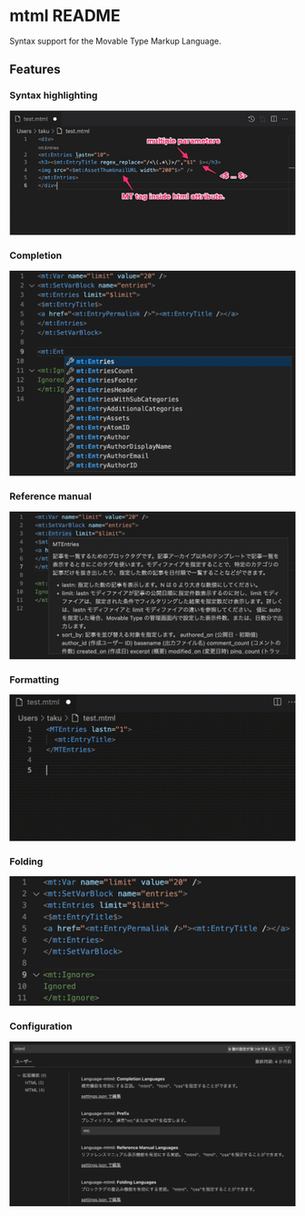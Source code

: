 # mtml README

Syntax support for the Movable Type Markup Language.

## Features

### Syntax highlighting

<img src="https://raw.githubusercontent.com/usualoma/vscode-mtml/main/images/syntax-highlighting.jpg" alt="Syntax highlighting" />

### Completion

<img src="https://raw.githubusercontent.com/usualoma/vscode-mtml/main/images/completion.jpg" alt="completion" />

### Reference manual

<img src="https://raw.githubusercontent.com/usualoma/vscode-mtml/main/images/reference-manual.jpg" alt="Reference manual" />

### Formatting

<img src="https://raw.githubusercontent.com/usualoma/vscode-mtml/main/images/format.gif" alt="Formatting" />

### Folding

<img src="https://raw.githubusercontent.com/usualoma/vscode-mtml/main/images/folding.jpg" alt="Folding" />

### Configuration

<img src="https://raw.githubusercontent.com/usualoma/vscode-mtml/main/images/configuration.jpg" alt="Configuration" />
